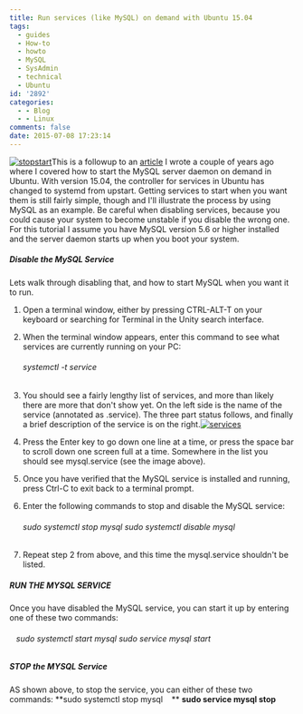 ```yaml
---
title: Run services (like MySQL) on demand with Ubuntu 15.04
tags:
  - guides
  - How-to
  - howto
  - MySQL
  - SysAdmin
  - technical
  - Ubuntu
id: '2892'
categories:
  - - Blog
  - - Linux
comments: false
date: 2015-07-08 17:23:14
---
```


[![stopstart](http://edpflager.com/wp-content/uploads/2015/07/stopstart-300x285.jpg)](http://edpflager.com/wp-content/uploads/2015/07/stopstart.jpg)This is a followup to an [article](http://edpflager.com/?p=1618) I wrote a couple of years ago where I covered how to start the MySQL server daemon on demand in Ubuntu. With version 15.04, the controller for services in Ubuntu has changed to systemd from upstart. Getting services to start when you want them is still fairly simple, though and I'll illustrate the process by using MySQL as an example. Be careful when disabling services, because you could cause your system to become unstable if you disable the wrong one. For this tutoriaI I assume you have MySQL version 5.6 or higher installed and the server daemon starts up when you boot your system.
<!-- more -->
##### Disable the MySQL Service

Lets walk through disabling that, and how to start MySQL when you want it to run.

1.  Open a terminal window, either by pressing CTRL-ALT-T on your keyboard or searching for Terminal in the Unity search interface.
2.  When the terminal window appears, enter this command to see what services are currently running on your PC:
    
    ###### systemctl -t service
    
3.  You should see a fairly lengthy list of services, and more than likely there are more that don't show yet. On the left side is the name of the service (annotated as .service). The three part status follows, and finally a brief description of the service is on the right.[![services](http://edpflager.com/wp-content/uploads/2015/07/services-300x185.png)](http://edpflager.com/wp-content/uploads/2015/07/services.png)
4.  Press the Enter key to go down one line at a time, or press the space bar to scroll down one screen full at a time. Somewhere in the list you should see mysql.service (see the image above).
5.  Once you have verified that the MySQL service is installed and running, press Ctrl-C to exit back to a terminal prompt.
6.  Enter the following commands to stop and disable the MySQL service:
    
    ###### sudo systemctl stop mysql sudo systemctl disable mysql
    
7.  Repeat step 2 from above, and this time the mysql.service shouldn't be listed.

##### RUN THE MYSQL SERVICE

Once you have disabled the MySQL service, you can start it up by entering one of these two commands:

######    sudo systemctl start mysql sudo service mysql start

##### STOP the MYSQL Service

AS shown above, to stop the service, you can either of these two commands: **sudo systemctl stop mysql    ** **sudo service mysql stop**